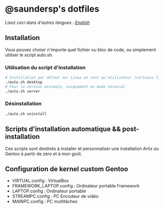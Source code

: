 # @saundersp's dotfiles

_Lisez ceci dans d'autres langues : [English](README.md)_

## Installation

Vous pouvez choisir n'importe quel fichier ou bloc de code, ou simplement utiliser le script auto.sh.

### Utilisation du script d'installation

```bash
# Installation par défaut sur Linux en tant qu'utilisateur (certains fichiers différent s'ils sont installés en tant que root)
./auto.sh desktop
# Pour la version minimale, uniquement en mode terminal
./auto.sh server
```

### Désinstallation

```bash
./auto.sh uninstall
```

## Scripts d'installation automatique && post-installation

Ces scripts sont destinés à installer et personnaliser une installation Artix ou Gentoo à partir de zéro et à mon goût.

## Configuration de kernel custom Gentoo

- VIRTUAL.config : VirtualBox
- FRAMEWORK_LAPTOP.config : Ordinateur portable Framework
- LAPTOP.config : Ordinateur portable
- STREAMPC.config : PC Encodeur de vidéo
- MAINPC.config : PC multitâches
